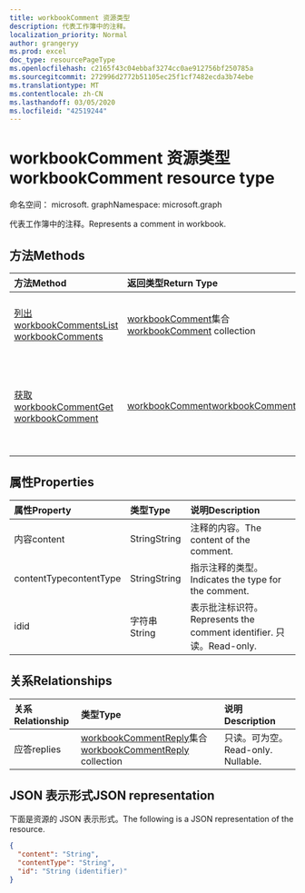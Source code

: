 ```yaml
---
title: workbookComment 资源类型
description: 代表工作簿中的注释。
localization_priority: Normal
author: grangeryy
ms.prod: excel
doc_type: resourcePageType
ms.openlocfilehash: c2165f43c04ebbaf3274cc0ae912756bf250785a
ms.sourcegitcommit: 272996d2772b51105ec25f1cf7482ecda3b74ebe
ms.translationtype: MT
ms.contentlocale: zh-CN
ms.lasthandoff: 03/05/2020
ms.locfileid: "42519244"
---
```

# <a name="workbookcomment-resource-type"></a><span data-ttu-id="6f2fd-103">workbookComment 资源类型</span><span class="sxs-lookup"><span data-stu-id="6f2fd-103">workbookComment resource type</span></span>

<span data-ttu-id="6f2fd-104">命名空间： microsoft. graph</span><span class="sxs-lookup"><span data-stu-id="6f2fd-104">Namespace: microsoft.graph</span></span>

<span data-ttu-id="6f2fd-105">代表工作簿中的注释。</span><span class="sxs-lookup"><span data-stu-id="6f2fd-105">Represents a comment in workbook.</span></span>

## <a name="methods"></a><span data-ttu-id="6f2fd-106">方法</span><span class="sxs-lookup"><span data-stu-id="6f2fd-106">Methods</span></span>

| <span data-ttu-id="6f2fd-107">方法</span><span class="sxs-lookup"><span data-stu-id="6f2fd-107">Method</span></span>       | <span data-ttu-id="6f2fd-108">返回类型</span><span class="sxs-lookup"><span data-stu-id="6f2fd-108">Return Type</span></span> | <span data-ttu-id="6f2fd-109">说明</span><span class="sxs-lookup"><span data-stu-id="6f2fd-109">Description</span></span> |
|:-------------|:------------|:------------|
| [<span data-ttu-id="6f2fd-110">列出 workbookComments</span><span class="sxs-lookup"><span data-stu-id="6f2fd-110">List workbookComments</span></span>](../api/workbook-list-comments.md) | <span data-ttu-id="6f2fd-111">[workbookComment](workbookComment.md)集合</span><span class="sxs-lookup"><span data-stu-id="6f2fd-111">[workbookComment](workbookComment.md) collection</span></span> | <span data-ttu-id="6f2fd-112">获取**workbookComment**对象集合。</span><span class="sxs-lookup"><span data-stu-id="6f2fd-112">Get a **workbookComment** object collection.</span></span> |
| [<span data-ttu-id="6f2fd-113">获取 workbookComment</span><span class="sxs-lookup"><span data-stu-id="6f2fd-113">Get workbookComment</span></span>](../api/workbookcomment-get.md) | [<span data-ttu-id="6f2fd-114">workbookComment</span><span class="sxs-lookup"><span data-stu-id="6f2fd-114">workbookComment</span></span>](workbookcomment.md) | <span data-ttu-id="6f2fd-115">读取**workbookComment**对象的属性和关系。</span><span class="sxs-lookup"><span data-stu-id="6f2fd-115">Read the properties and relationships of a **workbookComment** object.</span></span> |


## <a name="properties"></a><span data-ttu-id="6f2fd-116">属性</span><span class="sxs-lookup"><span data-stu-id="6f2fd-116">Properties</span></span>

| <span data-ttu-id="6f2fd-117">属性</span><span class="sxs-lookup"><span data-stu-id="6f2fd-117">Property</span></span>     | <span data-ttu-id="6f2fd-118">类型</span><span class="sxs-lookup"><span data-stu-id="6f2fd-118">Type</span></span>        | <span data-ttu-id="6f2fd-119">说明</span><span class="sxs-lookup"><span data-stu-id="6f2fd-119">Description</span></span> |
|:-------------|:------------|:------------|
|<span data-ttu-id="6f2fd-120">内容</span><span class="sxs-lookup"><span data-stu-id="6f2fd-120">content</span></span>|<span data-ttu-id="6f2fd-121">String</span><span class="sxs-lookup"><span data-stu-id="6f2fd-121">String</span></span>|<span data-ttu-id="6f2fd-122">注释的内容。</span><span class="sxs-lookup"><span data-stu-id="6f2fd-122">The content of the comment.</span></span>|
|<span data-ttu-id="6f2fd-123">contentType</span><span class="sxs-lookup"><span data-stu-id="6f2fd-123">contentType</span></span>|<span data-ttu-id="6f2fd-124">String</span><span class="sxs-lookup"><span data-stu-id="6f2fd-124">String</span></span>|<span data-ttu-id="6f2fd-125">指示注释的类型。</span><span class="sxs-lookup"><span data-stu-id="6f2fd-125">Indicates the type for the comment.</span></span>|
|<span data-ttu-id="6f2fd-126">id</span><span class="sxs-lookup"><span data-stu-id="6f2fd-126">id</span></span>|<span data-ttu-id="6f2fd-127">字符串</span><span class="sxs-lookup"><span data-stu-id="6f2fd-127">String</span></span>| <span data-ttu-id="6f2fd-128">表示批注标识符。</span><span class="sxs-lookup"><span data-stu-id="6f2fd-128">Represents the comment identifier.</span></span> <span data-ttu-id="6f2fd-129">只读。</span><span class="sxs-lookup"><span data-stu-id="6f2fd-129">Read-only.</span></span>|

## <a name="relationships"></a><span data-ttu-id="6f2fd-130">关系</span><span class="sxs-lookup"><span data-stu-id="6f2fd-130">Relationships</span></span>

| <span data-ttu-id="6f2fd-131">关系</span><span class="sxs-lookup"><span data-stu-id="6f2fd-131">Relationship</span></span> | <span data-ttu-id="6f2fd-132">类型</span><span class="sxs-lookup"><span data-stu-id="6f2fd-132">Type</span></span>        | <span data-ttu-id="6f2fd-133">说明</span><span class="sxs-lookup"><span data-stu-id="6f2fd-133">Description</span></span> |
|:-------------|:------------|:------------|
|<span data-ttu-id="6f2fd-134">应答</span><span class="sxs-lookup"><span data-stu-id="6f2fd-134">replies</span></span>|<span data-ttu-id="6f2fd-135">[workbookCommentReply](workbookcommentreply.md)集合</span><span class="sxs-lookup"><span data-stu-id="6f2fd-135">[workbookCommentReply](workbookcommentreply.md) collection</span></span>| <span data-ttu-id="6f2fd-p102">只读。可为空。</span><span class="sxs-lookup"><span data-stu-id="6f2fd-p102">Read-only. Nullable.</span></span>|

## <a name="json-representation"></a><span data-ttu-id="6f2fd-138">JSON 表示形式</span><span class="sxs-lookup"><span data-stu-id="6f2fd-138">JSON representation</span></span>

<span data-ttu-id="6f2fd-139">下面是资源的 JSON 表示形式。</span><span class="sxs-lookup"><span data-stu-id="6f2fd-139">The following is a JSON representation of the resource.</span></span>

<!-- {
  "blockType": "resource",
  "optionalProperties": [

  ],
  "@odata.type": "microsoft.graph.workbookComment",
  "baseType": "",
  "keyProperty": "id"
}-->

```json
{
  "content": "String",
  "contentType": "String",
  "id": "String (identifier)"
}
```

<!-- uuid: 16cd6b66-4b1a-43a1-adaf-3a886856ed98
2019-02-04 14:57:30 UTC -->
<!-- {
  "type": "#page.annotation",
  "description": "workbookComment resource",
  "keywords": "",
  "section": "documentation",
  "tocPath": ""
}-->

